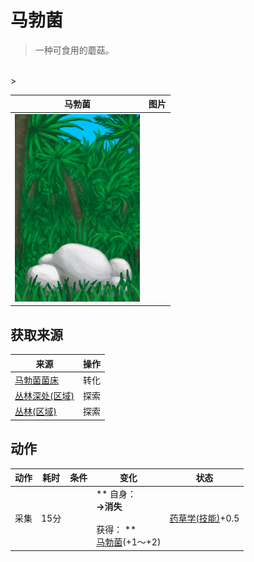# 马勃菌  
> 一种可食用的蘑菇。  
<br>  
>   
  
  马勃菌  |   图片   
 ----  |  ----:   
   |  <img decoding="async" src="Sprite/PuffballsPlant.png" href="a.md" style="max-width:300px;max-height:300px;">   
  
## 获取来源  
来源  |  操作  
----  |  ----  
[马勃菌菌床](MushroomBedPuffballs.md)  |  转化  
[丛林深处(区域)](DeepJungle.md)  |  探索  
[丛林(区域)](Jungle.md)  |  探索  
## 动作  
动作  |  耗时  |  条件  |  变化  |  状态  
----  |  ----  |  ----  |  ----  |  ----  
采集<br>  |  15分  |    |  ** 自身：**<br>→消失<br><br>** 获得： **<br>  [马勃菌](Puffballs.md)(+1～+2)<br>  |  [药草学(技能)](Skill_Herbology.md)+0.5  


<script>document.title="马勃菌 - 卡牌生存百科 Card Survival Wiki";</script>